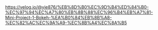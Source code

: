 https://velog.io/@yje876/%EB%8D%B0%EC%9D%B4%ED%84%B0-%EC%97%94%EC%A7%80%EB%8B%88%EC%96%B4%EB%A7%81-Mini-Project-1-Bokeh-%EA%B0%84%EB%8B%A8-%EC%82%AC%EC%9A%A9-%EC%8B%A4%EC%8A%B5
